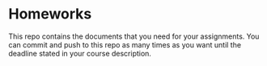 # Homeworks

This repo contains the documents that you need for your assignments. You can commit and push to this repo as many times as you want until the deadline stated in your course description.  